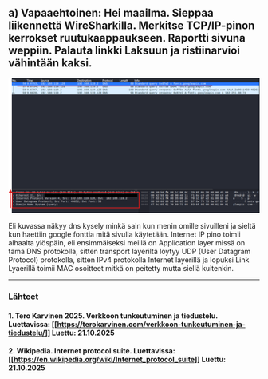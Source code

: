 <!--- metadata

title: H0 - Hei maailma
date: 21.10.2025
slug:
id: ICI013AS3A-3002
week: Week 43
summary: Wiresharkilla siepattu DNS-kysely: TCP/IP-pinon kerrokset merkitty (App: DNS, Trans: UDP, Net: IPv4, Link: MAC).
tags: [ "ICI013AS3A-3002", "Network Attacks"]

--->

## a) Vapaaehtoinen: Hei maailma. Sieppaa liikennettä WireSharkilla. Merkitse TCP/IP-pinon kerrokset ruutukaappaukseen. Raportti sivuna weppiin. Palauta linkki Laksuun ja ristiinarvioi vähintään kaksi.

![alt text](assets/VT25/VT25-001/image.png)

Eli kuvassa näkyy dns kysely minkä sain kun menin omille sivuilleni ja sieltä kun haettiin google fonttia mitä sivulla käytetään. Internet IP pino toimii alhaalta ylöspäin, eli ensimmäiseksi meillä on Application layer missä on tämä DNS protokolla, sitten transport layeriltä löytyy UDP (User Datagram Protocol) protokolla, sitten IPv4 protokolla Internet layerillä ja lopuksi Link Lyaerillä toimii MAC osoitteet mitkä on peitetty mutta siellä kuitenkin.

---

### Lähteet

#### 1. Tero Karvinen 2025. Verkkoon tunkeutuminen ja tiedustelu. Luettavissa: [[https://terokarvinen.com/verkkoon-tunkeutuminen-ja-tiedustelu/]] Luettu: 21.10.2025

#### 2. Wikipedia. Internet protocol suite. Luettavissa: [[https://en.wikipedia.org/wiki/Internet_protocol_suite]] Luettu: 21.10.2025
